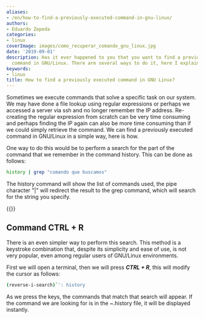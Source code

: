 ```yaml
---
aliases:
- /en/how-to-find-a-previously-executed-command-in-gnu-linux/
authors:
- Eduardo Zepeda
categories:
- linux
coverImage: images/como_recuperar_comando_gnu_linux.jpg
date: '2019-09-01'
description: Has it ever happened to you that you want to find a previously executed
  command in GNU/Linux. There are several ways to do it, here I explain two of them.
keywords:
- linux
title: How to find a previously executed command in GNU Linux?
---
```


Sometimes we execute commands that solve a specific task on our system. We may have done a file lookup using regular expressions or perhaps we accessed a server via ssh and no longer remember the IP address. Re-creating the regular expression from scratch can be very time consuming and perhaps finding the IP again can also be more time consuming than if we could simply retrieve the command. We can find a previously executed command in GNU/Linux in a simple way, here is how.

One way to do this would be to perform a search for the part of the command that we remember in the command history. This can be done as follows:

```bash
history | grep "comando que buscamos"
```

The history command will show the list of commands used, the pipe character "|" will redirect the result to the grep command, which will search for the string you specify.

{{<ad>}}

## Command CTRL + R

There is an even simpler way to perform this search. This method is a keystroke combination that, despite its simplicity and ease of use, is not very popular, even among regular users of GNU/Linux environments.

First we will open a terminal, then we will press **_CTRL + R_**, this will modify the cursor as follows:

```bash
(reverse-i-search)`': history
```

As we press the keys, the commands that match that search will appear. If the command we are looking for is in the ~.history file, it will be displayed instantly.